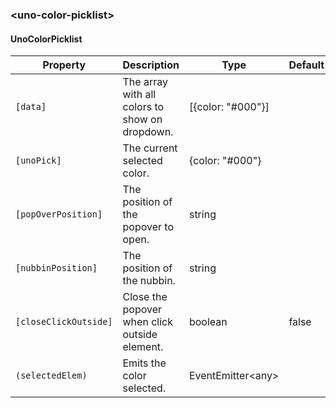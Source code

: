### \<uno-color-picklist\>
#### UnoColorPicklist

| Property | Description | Type | Default |
| -------- | ----------- | ---- | ------- |
| `[data]` |  The array with all colors to show on dropdown. | [{color: "#000"}] | |
| `[unoPick]` | The current selected color. | {color: "#000"} | |
| `[popOverPosition]` | The position of the popover to open. | string | |
| `[nubbinPosition]` | The position of the nubbin. | string | |
| `[closeClickOutside]` | Close the popover when click outside element. | boolean | false |
| `(selectedElem)` | Emits the color selected. | EventEmitter\<any\> | |
